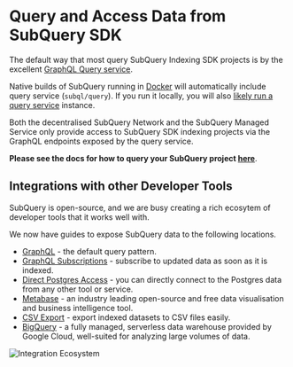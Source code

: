 # Query and Access Data from SubQuery SDK

The default way that most query SubQuery Indexing SDK projects is by the excellent [GraphQL Query service](./graphql.md).

Native builds of SubQuery running in [Docker](../run.md#using-docker) will automatically include query service (`subql/query`). If you run it locally, you will also [likely run a query service](../run.md#running-the-query-service) instance.

Both the decentralised SubQuery Network and the SubQuery Managed Service only provide access to SubQuery SDK indexing projects via the GraphQL endpoints exposed by the query service.

**Please see the docs for how to query your SubQuery project [here](./graphql.md)**.

## Integrations with other Developer Tools

SubQuery is open-source, and we are busy creating a rich ecosytem of developer tools that it works well with.

We now have guides to expose SubQuery data to the following locations.

- [GraphQL](./graphql.md) - the default query pattern.
- [GraphQL Subscriptions](./subscription.md) - subscribe to updated data as soon as it is indexed.
- [Direct Postgres Access](../run.md#connect-to-database) - you can directly connect to the Postgres data from any other tool or service.
- [Metabase](./other_tools/metabase.md) - an industry leading open-source and free data visualisation and business intelligence tool.
- [CSV Export](../references.md#csv-out-dir) - export indexed datasets to CSV files easily.
- [BigQuery](./other_tools/bigquery.md) - a fully managed, serverless data warehouse provided by Google Cloud, well-suited for analyzing large volumes of data.

![Integration Ecosystem](/assets/img/run_publish/integration_ecosystem.png)
